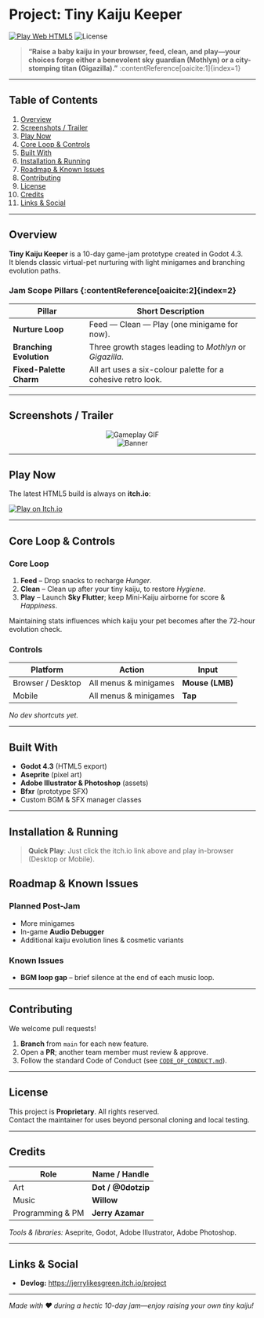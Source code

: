# Project: Tiny Kaiju Keeper

[![Play Web HTML5](https://img.shields.io/badge/Play-Web--HTML5-orange)](https://jerrylikesgreen.itch.io/project)
![License](https://img.shields.io/badge/License-Proprietary-lightgrey)

> **“Raise a baby kaiju in your browser, feed, clean, and play—your choices forge either a benevolent sky guardian (Mothlyn) or a city-stomping titan (Gigazilla).”** :contentReference[oaicite:1]{index=1}

---

## Table of Contents
1. [Overview](#overview)  
2. [Screenshots / Trailer](#screenshots--trailer)  
3. [Play Now](#play-now)  
4. [Core Loop & Controls](#core-loop--controls)  
5. [Built With](#built-with)  
6. [Installation & Running](#installation--running)  
7. [Roadmap & Known Issues](#roadmap--known-issues)  
8. [Contributing](#contributing)  
9. [License](#license)  
10. [Credits](#credits)  
11. [Links & Social](#links--social)

---

## Overview
**Tiny Kaiju Keeper** is a 10-day game-jam prototype created in Godot 4.3.  
It blends classic virtual-pet nurturing with light minigames and branching evolution paths.

### Jam Scope Pillars {:contentReference[oaicite:2]{index=2}
| Pillar | Short Description |
|--------|------------------|
| **Nurture Loop** | Feed — Clean — Play (one minigame for now). |
| **Branching Evolution** | Three growth stages leading to *Mothlyn* or *Gigazilla*. |
| **Fixed-Palette Charm** | All art uses a six-colour palette for a cohesive retro look. |

---

## Screenshots / Trailer
<p align="center">
  <img src="https://img.itch.zone/aW1nLzIxOTMxMzY3LmdpZg==/original/cgAAu6.gif" alt="Gameplay GIF"><br/>
  <img src="https://img.itch.zone/aW1nLzIxOTMxMTIzLnBuZw==/original/sB2OrY.png"   alt="Banner"/>
</p>

---

## Play Now
The latest HTML5 build is always on **itch.io**:

[![Play on Itch.io](https://img.shields.io/badge/Play-Itch.io-red)](https://your-itch-page.example.com)

---

## Core Loop & Controls
### Core Loop
1. **Feed** – Drop snacks to recharge *Hunger*.  
2. **Clean** – Clean up after your tiny kaiju, to restore *Hygiene*.  
3. **Play** – Launch **Sky Flutter**; keep Mini-Kaiju airborne for score & *Happiness*.

Maintaining stats influences which kaiju your pet becomes after the 72-hour evolution check.

### Controls
| Platform | Action | Input |
|----------|--------|-------|
| Browser / Desktop | All menus & minigames | **Mouse (LMB)** |
| Mobile | All menus & minigames | **Tap** |

*No dev shortcuts yet.*

---

## Built With
- **Godot 4.3** (HTML5 export)  
- **Aseprite** (pixel art)  
- **Adobe Illustrator & Photoshop** (assets)  
- **Bfxr** (prototype SFX)  
- Custom BGM & SFX manager classes 

---

## Installation & Running
> **Quick Play**: Just click the itch.io link above and play in-browser (Desktop or Mobile).



## Roadmap & Known Issues
### Planned Post-Jam
- More minigames  
- In-game **Audio Debugger**  
- Additional kaiju evolution lines & cosmetic variants  

### Known Issues
- **BGM loop gap** – brief silence at the end of each music loop.  

---

## Contributing
We welcome pull requests!

1. **Branch** from `main` for each new feature.  
2. Open a **PR**; another team member must review & approve.  
3. Follow the standard Code of Conduct (see [`CODE_OF_CONDUCT.md`](CODE_OF_CONDUCT.md)).  

---

## License
This project is **Proprietary**. All rights reserved.  
Contact the maintainer for uses beyond personal cloning and local testing.  

---

## Credits
| Role            | Name / Handle      |
|-----------------|--------------------|
| Art             | **Dot / @0dotzip** |
| Music           | **Willow**         |
| Programming & PM| **Jerry Azamar**   |

*Tools & libraries:* Aseprite, Godot, Adobe Illustrator, Adobe Photoshop.

---

## Links & Social

- **Devlog:** <https://jerrylikesgreen.itch.io/project>  
<!-- Add Twitter, Discord, etc. here -->

---

*Made with ♥ during a hectic 10-day jam—enjoy raising your own tiny kaiju!*
